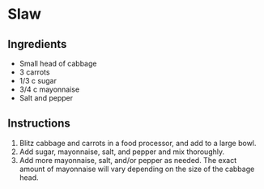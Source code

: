 # Slaw

## Ingredients
- Small head of cabbage
- 3 carrots
- 1/3 c sugar
- 3/4 c mayonnaise
- Salt and pepper

## Instructions

1. Blitz cabbage and carrots in a food processor, and add to a large bowl.
2. Add sugar, mayonnaise, salt, and pepper and mix thoroughly.
3. Add more mayonnaise, salt, and/or pepper as needed. The exact amount of mayonnaise will vary depending on the size of the cabbage head.
